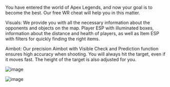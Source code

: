 You have entered the world of Apex Legends, and now your goal is to become the best. Our free WR cheat will help you in this matter.

Visuals: We provide you with all the necessary information about the opponents and objects on the map. Player ESP with illuminated boxes, information about the distance and health of players, as well as Item ESP with filters for quickly finding the right items.

Aimbot: Our precision Aimbot with Visible Check and Prediction function ensures high accuracy when shooting. You will always hit the target, even if it moves fast. The height of the target is also adjusted for you.

![image](https://github.com/user-attachments/assets/d8efbf87-3a24-4622-a3d2-1f4bee7bec37)

![image](https://github.com/user-attachments/assets/eeacaa34-513f-46f1-8524-b8980237cd26)

